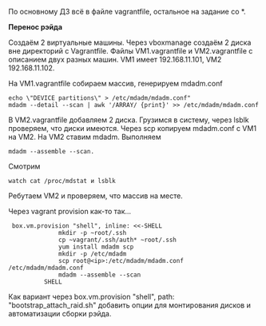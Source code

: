 По основному ДЗ всё в файле vagrantfile, остальное на задание со *.

**Перенос рэйда**

Создаём 2 виртуальные машины. Через vboxmanage создаём 2 диска вне директорий с Vagrantfile. Файлы VM1.vagrantfile и VM2.vagrantfile с описанием двух разных машин. VM1 имеет 192.168.11.101, VM2 192.168.11.102.

На VM1.vagrantfile собираем массив, генерируем mdadm.conf

```console
echo \"DEVICE partitions\" > /etc/mdadm/mdadm.conf"
mdadm --detail --scan | awk '/ARRAY/ {print}' >> /etc/mdadm/mdadm.conf
```

В VM2.vagrantfile добавляем 2 диска. Грузимся в систему, через lsblk проверяем, что диски имеются.
Через scp копируем mdadm.conf с VM1 на VM2. На VM2 ставим mdadm. Выполняем

```console
mdadm --assemble --scan.
```

Смотрим

```console
watch cat /proc/mdstat и lsblk
```

Ребутаем VM2 и проверяем, что массив на месте.

Через vagrant provision как-то так...

```console
 box.vm.provision "shell", inline: <<-SHELL
              mkdir -p ~root/.ssh
              cp ~vagrant/.ssh/auth* ~root/.ssh
              yum install mdadm scp
              mkdir -p /etc/mdadm
              scp root@<ip>:/etc/mdadm/mdadm.conf /etc/mdadm/mdadm.conf
              mdadm --assemble --scan
          SHELL
```

Как вариант через box.vm.provision "shell", path: "bootstrap_attach_raid.sh" добавить опции для монтирования дисков и автоматизации сборки рэйда.
